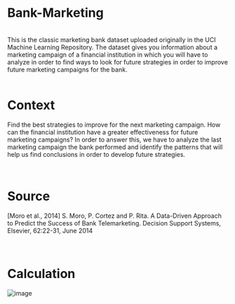 # Bank-Marketing
<br>
This is the classic marketing bank dataset uploaded originally in the UCI Machine Learning Repository. The dataset gives you information about a marketing campaign of a financial institution in which you will have to analyze in order to find ways to look for future strategies in order to improve future marketing campaigns for the bank.
<br><br>

# Context
Find the best strategies to improve for the next marketing campaign. How can the financial institution have a greater effectiveness for future marketing campaigns? In order to answer this, we have to analyze the last marketing campaign the bank performed and identify the patterns that will help us find conclusions in order to develop future strategies.

<br>

# Source
[Moro et al., 2014] S. Moro, P. Cortez and P. Rita. A Data-Driven Approach to Predict the Success of Bank Telemarketing. Decision Support Systems, Elsevier, 62:22-31, June 2014
<br><br><br>

# Calculation
![image](https://github.com/zaid105/Bank-Marketing/assets/142628044/796a0d61-eda2-4e12-a8be-27522567fde4)
